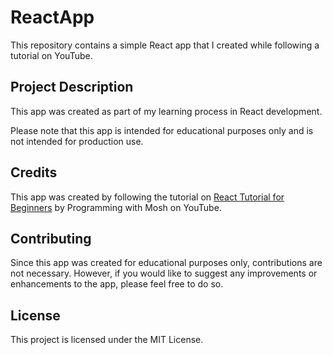 # ReactApp

This repository contains a simple React app that I created while following a tutorial on YouTube.

## Project Description

This app was created as part of my learning process in React development.

Please note that this app is intended for educational purposes only and is not intended for production use.

## Credits

This app was created by following the tutorial on [React Tutorial for Beginners](https://youtu.be/SqcY0GlETPk) by Programming with Mosh on YouTube.

## Contributing

Since this app was created for educational purposes only, contributions are not necessary. However, if you would like to suggest any improvements or enhancements to the app, please feel free to do so.

## License

This project is licensed under the MIT License.
